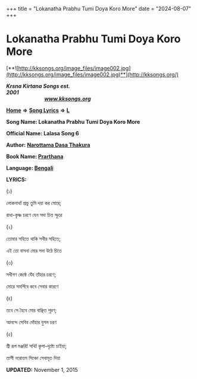 +++
title = "Lokanatha Prabhu Tumi Doya Koro More"
date = "2024-08-07"
+++

# Lokanatha Prabhu Tumi Doya Koro More
[**![http://kksongs.org/image_files/image002.jpg](http://kksongs.org/image_files/image002.jpg)**](http://kksongs.org/)

**_Krsna Kirtana Songs est. 2001_**                                                                                                                                                 **_www.kksongs.org_**

**[Home](http://kksongs.org/)** **⇒** **[Song Lyrics](http://kksongs.org/lyrics.html)** **⇒** **[L](http://kksongs.org/songs/song_l.html)**

**Song Name: Lokanatha Prabhu Tumi Doya Koro More**

**Official Name: Lalasa Song 6**

**Author:** [**Narottama Dasa Thakura**](http://kksongs.org/authors/list/narottama.html)

**Book Name: [Prarthana](http://kksongs.org/authors/literature/prarthana.html)**

**Language: [Bengali](http://kksongs.org/language/list/bengali.html)**

**LYRICS:**

(১)

লোকনাথ! প্রভু তুমি দয়া কর মোরে;

রাধা\-কৃষ্ণ চরণে যেন সদা চিত্ত স্ফুরে

(২)

তোমার সহিতে থাকি সখীর সহিতে;

এই তো বাসনা মোর সদা উঠে চিতে

(৩)

সখীগণ জ্যেষ্ঠ যেঁহ তাঁহার চরণে;

মোরে সমর্পিবে কবে সেবার কারণে

(৪)

তবে সে হৈবে মোর বাঞ্ছিত পূরণ;

আনন্দে সেবিব দোঁহার যুগল চরণ

(৫)

শ্রী রূপ মঞ্জরি! সখি! কৃপা\-দৃষ্ট্যে চাইয়া;

তাপী নরোত্তম সিঞ্চো সেবামৃত দিয়া

**UPDATED:** November 1, 2015